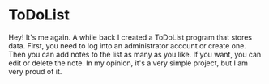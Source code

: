 # ToDoList
Hey! It's me again. A while back I created a ToDoList program that stores data. First, you need to log into an administrator account or create one. Then you can add notes to the list as many as you like. If you want, you can edit or delete the note. In my opinion, it's a very simple project, but I am very proud of it.
